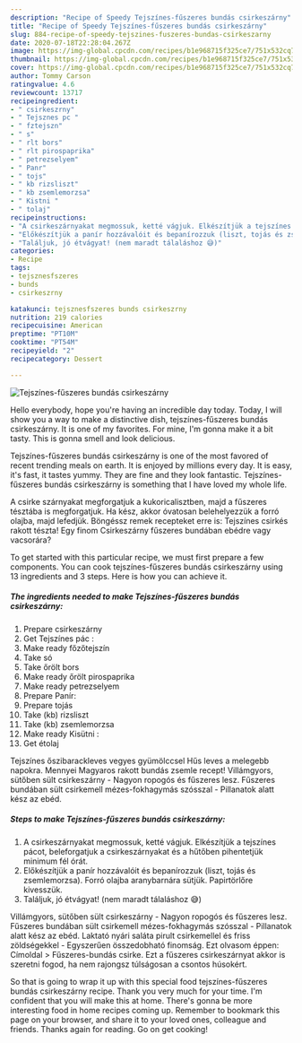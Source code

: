 ```yaml
---
description: "Recipe of Speedy Tejszínes-fűszeres bundás csirkeszárny"
title: "Recipe of Speedy Tejszínes-fűszeres bundás csirkeszárny"
slug: 884-recipe-of-speedy-tejszines-fuszeres-bundas-csirkeszarny
date: 2020-07-18T22:28:04.267Z
image: https://img-global.cpcdn.com/recipes/b1e968715f325ce7/751x532cq70/tejszines-fuszeres-bundas-csirkeszarny-recept-foto.jpg
thumbnail: https://img-global.cpcdn.com/recipes/b1e968715f325ce7/751x532cq70/tejszines-fuszeres-bundas-csirkeszarny-recept-foto.jpg
cover: https://img-global.cpcdn.com/recipes/b1e968715f325ce7/751x532cq70/tejszines-fuszeres-bundas-csirkeszarny-recept-foto.jpg
author: Tommy Carson
ratingvalue: 4.6
reviewcount: 13717
recipeingredient:
- " csirkeszrny"
- " Tejsznes pc "
- " fztejszn"
- " s"
- " rlt bors"
- " rlt pirospaprika"
- " petrezselyem"
- " Panr"
- " tojs"
- " kb rizsliszt"
- " kb zsemlemorzsa"
- " Kistni "
- " tolaj"
recipeinstructions:
- "A csirkeszárnyakat megmossuk, ketté vágjuk. Elkészítjük a tejszínes pácot, beleforgatjuk a csirkeszárnyakat és a hűtőben pihentetjük minimum fél órát."
- "Előkészítjük a panír hozzávalóit és bepanírozzuk (liszt, tojás és zsemlemorzsa). Forró olajba aranybarnára sütjük. Papirtörlőre kivesszük."
- "Találjuk, jó étvágyat! (nem maradt tálaláshoz 😅)"
categories:
- Recipe
tags:
- tejsznesfszeres
- bunds
- csirkeszrny

katakunci: tejsznesfszeres bunds csirkeszrny 
nutrition: 219 calories
recipecuisine: American
preptime: "PT10M"
cooktime: "PT54M"
recipeyield: "2"
recipecategory: Dessert

---
```



![Tejszínes-fűszeres bundás csirkeszárny](https://img-global.cpcdn.com/recipes/b1e968715f325ce7/751x532cq70/tejszines-fuszeres-bundas-csirkeszarny-recept-foto.jpg)

Hello everybody, hope you're having an incredible day today. Today, I will show you a way to make a distinctive dish, tejszínes-fűszeres bundás csirkeszárny. It is one of my favorites. For mine, I'm gonna make it a bit tasty. This is gonna smell and look delicious.

Tejszínes-fűszeres bundás csirkeszárny is one of the most favored of recent trending meals on earth. It is enjoyed by millions every day. It is easy, it's fast, it tastes yummy. They are fine and they look fantastic. Tejszínes-fűszeres bundás csirkeszárny is something that I have loved my whole life.

A csirke szárnyakat megforgatjuk a kukoricalisztben, majd a fűszeres tésztába is megforgatjuk. Ha kész, akkor óvatosan belehelyezzük a forró olajba, majd lefedjük. Böngéssz remek recepteket erre is: Tejszínes csirkés rakott tészta! Egy finom Csirkeszárny fűszeres bundában ebédre vagy vacsorára?


To get started with this particular recipe, we must first prepare a few components. You can cook tejszínes-fűszeres bundás csirkeszárny using 13 ingredients and 3 steps. Here is how you can achieve it.

<!--inarticleads1-->

##### The ingredients needed to make Tejszínes-fűszeres bundás csirkeszárny:

1. Prepare  csirkeszárny
1. Get  Tejszínes pác :
1. Make ready  főzőtejszín
1. Take  só
1. Take  őrölt bors
1. Make ready  őrölt pirospaprika
1. Make ready  petrezselyem
1. Prepare  Panír:
1. Prepare  tojás
1. Take  (kb) rizsliszt
1. Take  (kb) zsemlemorzsa
1. Make ready  Kisütni :
1. Get  étolaj


Tejszínes őszibarackleves vegyes gyümölccsel Hűs leves a melegebb napokra. Mennyei Magyaros rakott bundás zsemle recept! Villámgyors, sütőben sült csirkeszárny - Nagyon ropogós és fűszeres lesz. Fűszeres bundában sült csirkemell mézes-fokhagymás szósszal - Pillanatok alatt kész az ebéd. 

<!--inarticleads2-->

##### Steps to make Tejszínes-fűszeres bundás csirkeszárny:

1. A csirkeszárnyakat megmossuk, ketté vágjuk. Elkészítjük a tejszínes pácot, beleforgatjuk a csirkeszárnyakat és a hűtőben pihentetjük minimum fél órát.
1. Előkészítjük a panír hozzávalóit és bepanírozzuk (liszt, tojás és zsemlemorzsa). Forró olajba aranybarnára sütjük. Papirtörlőre kivesszük.
1. Találjuk, jó étvágyat! (nem maradt tálaláshoz 😅)


Villámgyors, sütőben sült csirkeszárny - Nagyon ropogós és fűszeres lesz. Fűszeres bundában sült csirkemell mézes-fokhagymás szósszal - Pillanatok alatt kész az ebéd. Laktató nyári saláta pirult csirkemellel és friss zöldségekkel - Egyszerűen összedobható finomság. Ezt olvasom éppen: Címoldal &gt; Fűszeres-bundás csirke. Ezt a fűszeres csirkeszárnyat akkor is szeretni fogod, ha nem rajongsz túlságosan a csontos húsokért. 

So that is going to wrap it up with this special food tejszínes-fűszeres bundás csirkeszárny recipe. Thank you very much for your time. I'm confident that you will make this at home. There's gonna be more interesting food in home recipes coming up. Remember to bookmark this page on your browser, and share it to your loved ones, colleague and friends. Thanks again for reading. Go on get cooking!
